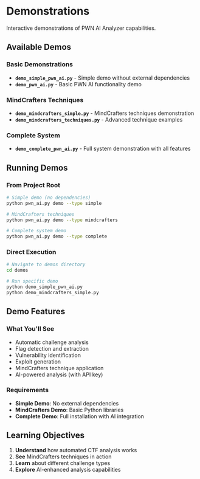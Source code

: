 # Demonstrations

Interactive demonstrations of PWN AI Analyzer capabilities.

## Available Demos

### Basic Demonstrations
- **`demo_simple_pwn_ai.py`** - Simple demo without external dependencies
- **`demo_pwn_ai.py`** - Basic PWN AI functionality demo

### MindCrafters Techniques
- **`demo_mindcrafters_simple.py`** - MindCrafters techniques demonstration
- **`demo_mindcrafters_techniques.py`** - Advanced technique examples

### Complete System
- **`demo_complete_pwn_ai.py`** - Full system demonstration with all features

## Running Demos

### From Project Root
```bash
# Simple demo (no dependencies)
python pwn_ai.py demo --type simple

# MindCrafters techniques
python pwn_ai.py demo --type mindcrafters

# Complete system demo
python pwn_ai.py demo --type complete
```

### Direct Execution
```bash
# Navigate to demos directory
cd demos

# Run specific demo
python demo_simple_pwn_ai.py
python demo_mindcrafters_simple.py
```

## Demo Features

### What You'll See
- Automatic challenge analysis
- Flag detection and extraction
- Vulnerability identification
- Exploit generation
- MindCrafters technique application
- AI-powered analysis (with API key)

### Requirements
- **Simple Demo**: No external dependencies
- **MindCrafters Demo**: Basic Python libraries
- **Complete Demo**: Full installation with AI integration

## Learning Objectives

1. **Understand** how automated CTF analysis works
2. **See** MindCrafters techniques in action
3. **Learn** about different challenge types
4. **Explore** AI-enhanced analysis capabilities